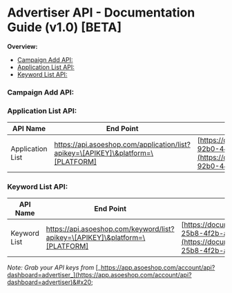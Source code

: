 # Advertiser API - Documentation Guide (v1.0) \[BETA]

**Overview:**

* [Campaign Add API:](advertiser-api-documentation-guide-v1.0-beta.md#h_01gt9b9gcscfme8jvdy8qf1dv8)
* [Application List API:](advertiser-api-documentation-guide-v1.0-beta.md#h_01gt9b9gcscfme8jvdy8qf1dv8x)
* [Keyword List API:](advertiser-api-documentation-guide-v1.0-beta.md#h_01gt9b9gcscfme8jvdy8qf1dv8y)

### Campaign Add API: <a href="#h_01gt9b9gcscfme8jvdy8qf1dv8" id="h_01gt9b9gcscfme8jvdy8qf1dv8"></a>

### Application List API: <a href="#h_01gt9b9gcscfme8jvdy8qf1dv8x" id="h_01gt9b9gcscfme8jvdy8qf1dv8x"></a>

| **API Name**     | **End Point**                                                                    | **API Doc**                                                                                                                                                                                       |
| ---------------- | -------------------------------------------------------------------------------- | ------------------------------------------------------------------------------------------------------------------------------------------------------------------------------------------------- |
| Application List | https://api.asoeshop.com/application/list?apikey=\[APIKEY]\&platform=\[PLATFORM] | [https://documenter.getpostman.com/view/6925801/2s93zH2z9U#4a95fc70-92b0-4450-a82d-c32b88772efb](https://documenter.getpostman.com/view/6925801/2s93zH2z9U#4a95fc70-92b0-4450-a82d-c32b88772efb)  |

### Keyword List API: <a href="#h_01gt9b9gcscfme8jvdy8qf1dv8y" id="h_01gt9b9gcscfme8jvdy8qf1dv8y"></a>

| **API Name** | **End Point**                                                                | **API Doc**                                                                                                                                                                                       |
| ------------ | ---------------------------------------------------------------------------- | ------------------------------------------------------------------------------------------------------------------------------------------------------------------------------------------------- |
| Keyword List | https://api.asoeshop.com/keyword/list?apikey=\[APIKEY]\&platform=\[PLATFORM] | [https://documenter.getpostman.com/view/6925801/2s93zH2z9U#3804f688-25b8-4f2b-a8ea-b96048926446](https://documenter.getpostman.com/view/6925801/2s93zH2z9U#3804f688-25b8-4f2b-a8ea-b96048926446)  |

_Note: Grab your API keys from_ [_https://app.asoeshop.com/account/api?dashboard=advertiser_](https://app.asoeshop.com/account/api?dashboard=advertiser)&#x20;
